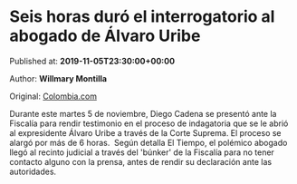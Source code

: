 
# Seis horas duró el interrogatorio al abogado de Álvaro Uribe

Published at: **2019-11-05T23:30:00+00:00**

Author: **Willmary Montilla**

Original: [Colombia.com](https://www.colombia.com/actualidad/judicial/interrogatorio-diego-cadena-246621)

Durante este martes 5 de noviembre, Diego Cadena se presentó ante la Fiscalía para rendir testimonio en el proceso de indagatoria que se le abrió al expresidente Álvaro Uribe a través de la Corte Suprema. El proceso se alargó por más de 6 horas. 
Según detalla El Tiempo, el polémico abogado llegó al recinto judicial a través del 'búnker' de la Fiscalía para no tener contacto alguno con la prensa, antes de rendir su declaración ante las autoridades.  
